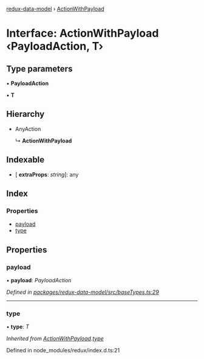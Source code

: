 [redux-data-model](../README.md) › [ActionWithPayload](actionwithpayload.md)

# Interface: ActionWithPayload ‹**PayloadAction, T**›

## Type parameters

▪ **PayloadAction**

▪ **T**

## Hierarchy

* AnyAction

  ↳ **ActionWithPayload**

## Indexable

* \[ **extraProps**: *string*\]: any

## Index

### Properties

* [payload](actionwithpayload.md#payload)
* [type](actionwithpayload.md#type)

## Properties

###  payload

• **payload**: *PayloadAction*

*Defined in [packages/redux-data-model/src/baseTypes.ts:29](https://github.com/kayak/redux-data-model/blob/2f50839/packages/redux-data-model/src/baseTypes.ts#L29)*

___

###  type

• **type**: *T*

*Inherited from [ActionWithPayload](actionwithpayload.md).[type](actionwithpayload.md#type)*

Defined in node_modules/redux/index.d.ts:21
